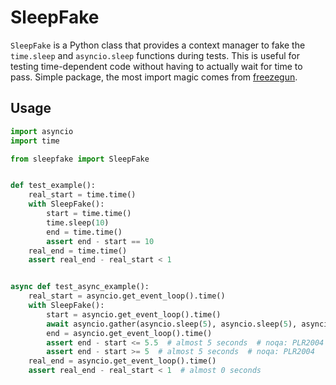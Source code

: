 # SleepFake

`SleepFake` is a Python class that provides a context manager to fake the `time.sleep` and `asyncio.sleep` functions during tests. This is useful for testing time-dependent code without having to actually wait for time to pass.
Simple package, the most import magic comes from [freezegun](https://github.com/spulec/freezegun).

## Usage

```python
import asyncio
import time

from sleepfake import SleepFake


def test_example():
    real_start = time.time()
    with SleepFake():
        start = time.time()
        time.sleep(10)
        end = time.time()
        assert end - start == 10
    real_end = time.time()
    assert real_end - real_start < 1


async def test_async_example():
    real_start = asyncio.get_event_loop().time()
    with SleepFake():
        start = asyncio.get_event_loop().time()
        await asyncio.gather(asyncio.sleep(5), asyncio.sleep(5), asyncio.sleep(5))
        end = asyncio.get_event_loop().time()
        assert end - start <= 5.5  # almost 5 seconds  # noqa: PLR2004
        assert end - start >= 5  # almost 5 seconds  # noqa: PLR2004
    real_end = asyncio.get_event_loop().time()
    assert real_end - real_start < 1  # almost 0 seconds
```
